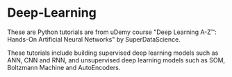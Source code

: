 # Deep-Learning

These are Python tutorials are from uDemy course "Deep Learning A-Z™: Hands-On Artificial Neural Networks" by SuperDataScience.

These tutorials include building supervised deep learning models such as ANN, CNN and RNN, and unsupervised deep learning models such as SOM, Boltzmann Machine and AutoEncoders.
